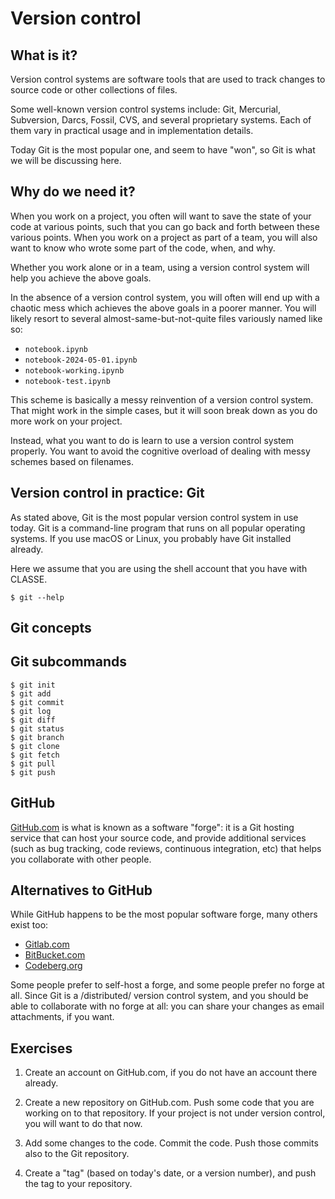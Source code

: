 # Version control

## What is it?

Version control systems are software tools that are used to track
changes to source code or other collections of files.

Some well-known version control systems include: Git, Mercurial,
Subversion, Darcs, Fossil, CVS, and several proprietary systems.  Each
of them vary in practical usage and in implementation details.

Today Git is the most popular one, and seem to have "won", so Git is
what we will be discussing here.

## Why do we need it?

When you work on a project, you often will want to save the state of
your code at various points, such that you can go back and forth
between these various points.  When you work on a project as part of a
team, you will also want to know who wrote some part of the code,
when, and why.

Whether you work alone or in a team, using a version control system
will help you achieve the above goals.

In the absence of a version control system, you will often will end up
with a chaotic mess which achieves the above goals in a poorer manner.
You will likely resort to several almost-same-but-not-quite files
variously named like so:

- `notebook.ipynb`
- `notebook-2024-05-01.ipynb`
- `notebook-working.ipynb`
- `notebook-test.ipynb`

This scheme is basically a messy reinvention of a version control
system.  That might work in the simple cases, but it will soon break
down as you do more work on your project.

Instead, what you want to do is learn to use a version control system
properly.  You want to avoid the cognitive overload of dealing with
messy schemes based on filenames.


## Version control in practice: Git

As stated above, Git is the most popular version control system in use
today.  Git is a command-line program that runs on all popular
operating systems.  If you use macOS or Linux, you probably have Git
installed already.

Here we assume that you are using the shell account that you have with
CLASSE.

```console
$ git --help
```

## Git concepts

<!-- TODO: elaborate -->

## Git subcommands

<!-- TODO: elaborate -->

```
$ git init
$ git add
$ git commit
$ git log
$ git diff
$ git status
$ git branch
$ git clone
$ git fetch
$ git pull
$ git push
```

## GitHub

[GitHub.com](https://github.com/) is what is known as a software
"forge": it is a Git hosting service that can host your source code,
and provide additional services (such as bug tracking, code reviews,
continuous integration, etc) that helps you collaborate with other
people.


## Alternatives to GitHub

While GitHub happens to be the most popular software forge, many
others exist too:

 - [Gitlab.com](https://gitlab.com)
 - [BitBucket.com](https://bitbucket.org/)
 - [Codeberg.org](https://codeberg.org/)

Some people prefer to self-host a forge, and some people prefer no
forge at all. Since Git is a /distributed/ version control system, and
you should be able to collaborate with no forge at all: you can share
your changes as email attachments, if you want.


## Exercises

1. Create an account on GitHub.com, if you do not have an account
  there already.

2. Create a new repository on GitHub.com.  Push some code that you are
  working on to that repository.  If your project is not under version
  control, you will want to do that now.
  
3. Add some changes to the code. Commit the code. Push those commits
  also to the Git repository.

4. Create a "tag" (based on today's date, or a version number), and
  push the tag to your repository.
  
